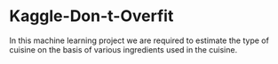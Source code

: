 # Kaggle-Don-t-Overfit
In this machine learning project we are required to estimate the type of cuisine on the basis of various ingredients used in the cuisine.
